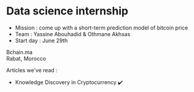 # Data science internship 

- Mission : come up with a short-term prediction model of bitcoin price 
- Team : Yassine Abouhadid & Othmane Akhsas
- Start day : June 29th 


Bchain.ma <br />
Rabat, Morocco




Articles we've read :
 - Knowledge Discovery in Cryptocurrency :heavy_check_mark:
